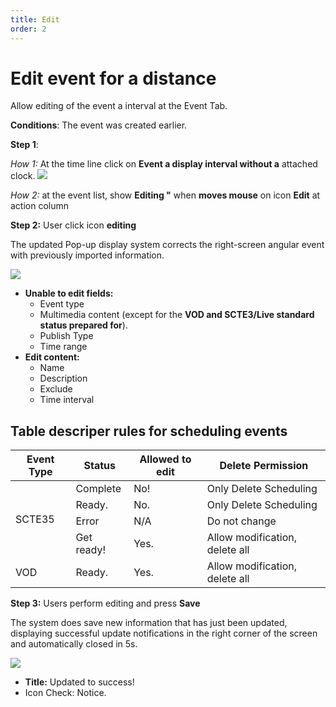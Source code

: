 ```yaml
---
title: Edit
order: 2
---
```


# Edit event for a distance
Allow editing of the event a interval at the Event Tab.

**Conditions**: The event was created earlier.

 **Step 1**:

 *How 1:* At the time line click on **Event a display interval without a** attached clock. ![](../../images/Event_Onetime.png)

 *How 2:* at the event list, show **Editing "** when **moves mouse** on icon **Edit** at action column

 **Step 2:** User click icon **editing**

 The updated Pop-up display system corrects the right-screen angular event with previously imported information.

 ![](../../images/Popup_edit_event_Onetime.png)

* **Unable to edit fields:**
    * Event type
    * Multimedia content (except for the **VOD and SCTE3/Live standard status prepared for**).
    * Publish Type
    * Time range
* **Edit content:**
   * Name
   * Description
   * Exclude
   * Time interval


## Table descriper rules for scheduling events


<table class="tg">
<thead>
  <tr>
    <th class="tg-0pky"><span style="font-weight:bold">Event Type</span></th>
    <th class="tg-0pky"><span style="font-weight:bold">Status</span></th>
    <th class="tg-0pky"><span style="font-weight:bold">Allowed to edit</span></th>
    <th class="tg-0pky"><span style="font-weight:bold">Delete Permission</span></th>
  </tr>
</thead>
<tbody>
  <tr>
    <td class="tg-0pky" rowspan="4">SCTE35</td>
    <td class="tg-0pky">Complete</td>
    <td class="tg-0pky">No!</td>
    <td class="tg-0pky">Only Delete Scheduling</td>
  </tr>
  <tr>
    <td class="tg-0pky">Ready.</td>
    <td class="tg-0pky">No.</td>
    <td class="tg-0pky">Only Delete Scheduling</td>
  </tr>
  <tr>
    <td class="tg-0pky">Error</td>
    <td class="tg-0pky">N/A</td>
    <td class="tg-0pky">Do not change</td>
  </tr>
  <tr>
    <td class="tg-0pky">Get ready!</td>
    <td class="tg-0pky">Yes.</td>
    <td class="tg-0pky">Allow modification, delete all</td>
  </tr>
  <tr>
    <td class="tg-0pky">VOD</td>
    <td class="tg-0pky">Ready.</td>
    <td class="tg-0pky">Yes.</td>
    <td class="tg-0pky">Allow modification, delete all</td>
  </tr>
</tbody>
</table>

 **Step 3:** Users perform editing and press **Save**

  The system does save new information that has just been updated, displaying successful update notifications in the right corner of the screen and automatically closed in 5s.

  ![](../../images/Notice_success_edit_schedule.png)

 * **Title:** Updated to success!
 * Icon Check: Notice.